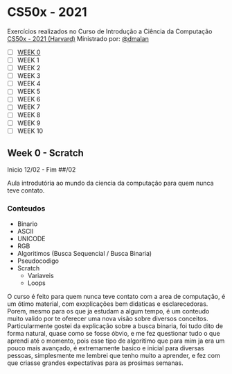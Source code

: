 # CS50x - 2021
Exercícios realizados no  Curso de Introdução a Ciência da Computação [CS50x - 2021 (Harvard)](https://cs50.harvard.edu/x/2021/) Ministrado por: [@dmalan](https://github.com/dmalan)

- [ ] [WEEK 0]()
- [ ] WEEK 1
- [ ] WEEK 2
- [ ] WEEK 3
- [ ] WEEK 4
- [ ] WEEK 5
- [ ] WEEK 6
- [ ] WEEK 7
- [ ] WEEK 8
- [ ] WEEK 9
- [ ] WEEK 10

## Week 0 -  Scratch

Inicio 12/02 - Fim ##/02

Aula introdutória ao mundo da ciencia da computação para quem nunca teve contato.

### Conteudos

- Binario
- ASCII
- UNICODE
- RGB
- Algoritimos (Busca Sequencial / Busca Binaria)
- Pseudocodigo
- Scratch
  - Variaveis
  - Loops
 

O curso é feito para quem nunca teve contato com a area de computação, é um ótimo material, com exxplicações bem didaticas e esclarecedoras. Porem, mesmo para os que ja estudam a algum tempo, é um conteudo muito valido por te oferecer uma nova visão sobre diversos conceitos.
Particularmente gostei da explicação sobre a busca binaria, foi tudo dito de forma natural, quase como se fosse óbvio, e me fez questionar tudo o que aprendi até o momento, pois esse tipo de algoritimo que para mim ja era um pouco mais avançado, é extremamente basico e inicial para diversas pessoas, simplesmente me lembrei que tenho muito a aprender, e fez com que criasse grandes expectativas para as prosimas semanas.
